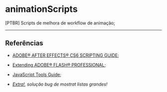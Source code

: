 # animationScripts

[PTBR]
Scripts de melhora de workflow de animação;

-----

## Referências

- [ADOBE® AFTER EFFECTS® CS6 SCRIPTING GUIDE](https://blogs.adobe.com/creativecloud/files/2012/06/After-Effects-CS6-Scripting-Guide.pdf);
- [Extending ADOBE® FLASH® PROFESSIONAL](https://help.adobe.com/archive/en_US/flash/cs5/flash_cs5_extending.pdf);
- [JavaScript Tools Guide](https://wwwimages2.adobe.com/content/dam/acom/en/products/indesign/pdfs/JavaScriptToolsGuide_CS5.pdf);


- [*Extra!*](https://forums.adobe.com/thread/1229123)*, solução bug de mostrat listas grandes!*
